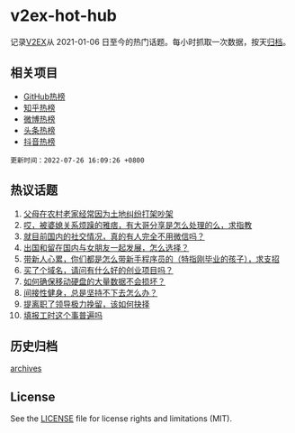 # v2ex-hot-hub

 记录[V2EX](https://www.v2ex.com/)从 2021-01-06 日至今的热门话题。每小时抓取一次数据，按天[归档](archives)。
 
 ## 相关项目

- [GitHub热榜](https://github.com/snaildev/github-hot-hub)
- [知乎热榜](https://github.com/snaildev/zhihu-hot-hub)
- [微博热榜](https://github.com/snaildev/weibo-hot-hub)
- [头条热榜](https://github.com/snaildev/toutiao-hot-hub)
- [抖音热榜](https://github.com/snaildev/douyin-hot-hub)


 `更新时间：2022-07-26 16:09:26 +0800`

## 热议话题

1. [父母在农村老家经常因为土地纠纷打架吵架](https://www.v2ex.com/t/868582)
1. [哎，被婆媳关系烦躁的雅痞，有大哥分享是怎么处理的么，求指教](https://www.v2ex.com/t/868698)
1. [就目前国内的社交情况，真的有人完全不用微信吗？](https://www.v2ex.com/t/868696)
1. [出国和留在国内与女朋友一起发展，怎么选择？](https://www.v2ex.com/t/868723)
1. [带新人心累，你们都是怎么带新手程序员的（特指刚毕业的孩子），求支招](https://www.v2ex.com/t/868776)
1. [买了个域名，请问有什么好的创业项目吗？](https://www.v2ex.com/t/868612)
1. [如何确保移动硬盘的大量数据不会损坏？](https://www.v2ex.com/t/868676)
1. [间接性健身，总是坚持不下去怎么办？](https://www.v2ex.com/t/868637)
1. [提离职了领导极力挽留，该如何抉择](https://www.v2ex.com/t/868746)
1. [填报工时这个事普遍吗](https://www.v2ex.com/t/868697)

## 历史归档

[archives](archives)

## License

See the [LICENSE](LICENSE) file for license rights and limitations (MIT).
